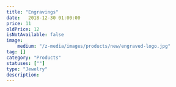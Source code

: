 ```yaml
---
title: "Engravings" 
date:   2018-12-30 01:00:00
price: 11
oldPrice: 12
isNotAvailable: false
image: 
    medium: "/z-media/images/products/new/engraved-logo.jpg"
tag: []
category: "Products"
statuses: [""]
type: "Jewelry"
description: 
---
```

